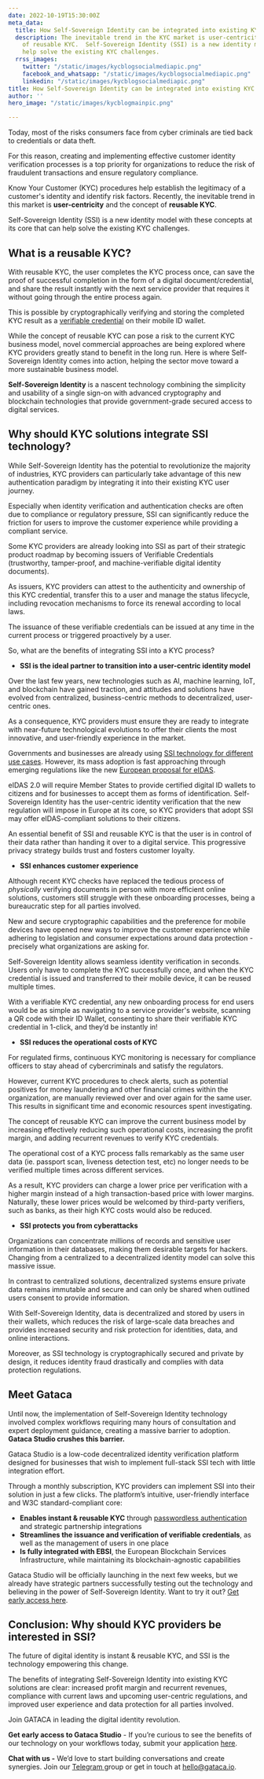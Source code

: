 ```yaml
---
date: 2022-10-19T15:30:00Z
meta_data:
  title: How Self-Sovereign Identity can be integrated into existing KYC processes
  description: The inevitable trend in the KYC market is user-centricity and the concept
    of reusable KYC.  Self-Sovereign Identity (SSI) is a new identity model that can
    help solve the existing KYC challenges.
  rrss_images:
    twitter: "/static/images/kycblogsocialmediapic.png"
    facebook_and_whatsapp: "/static/images/kycblogsocialmediapic.png"
    linkedin: "/static/images/kycblogsocialmediapic.png"
title: How Self-Sovereign Identity can be integrated into existing KYC processes
author: ''
hero_image: "/static/images/kycblogmainpic.png"

---
```

Today, most of the risks consumers face from cyber criminals are tied back to credentials or data theft.

For this reason, creating and implementing effective customer identity verification processes is a top priority for organizations to reduce the risk of fraudulent transactions and ensure regulatory compliance.

Know Your Customer (KYC) procedures help establish the legitimacy of a customer's identity and identify risk factors. Recently, the inevitable trend in this market is **user-centricity** and the concept of **reusable KYC**.

Self-Sovereign Identity (SSI) is a new identity model with these concepts at its core that can help solve the existing KYC challenges.

## What is a reusable KYC?

With reusable KYC, the user completes the KYC process once, can save the proof of successful completion in the form of a digital document/credential, and share the result instantly with the next service provider that requires it without going through the entire process again.

This is possible by cryptographically verifying and storing the completed KYC result as a [verifiable credential](https://gataca.io/blog/self-sovereign-identity-ssi-101-decentralized-identifiers-dids-verifiable-credentials-vcs "https://gataca.io/blog/self-sovereign-identity-ssi-101-decentralized-identifiers-dids-verifiable-credentials-vcs") on their mobile ID wallet.

While the concept of reusable KYC can pose a risk to the current KYC business model, novel commercial approaches are being explored where KYC providers greatly stand to benefit in the long run. Here is where Self-Sovereign Identity comes into action, helping the sector move toward a more sustainable business model.

**Self-Sovereign Identity** is a nascent technology combining the simplicity and usability of a single sign-on with advanced cryptography and blockchain technologies that provide government-grade secured access to digital services.

## Why should KYC solutions integrate SSI technology?

While Self-Sovereign Identity has the potential to revolutionize the majority of industries, KYC providers can particularly take advantage of this new authentication paradigm by integrating it into their existing KYC user journey.

Especially when identity verification and authentication checks are often due to compliance or regulatory pressure, SSI can significantly reduce the friction for users to improve the customer experience while providing a compliant service.

Some KYC providers are already looking into SSI as part of their strategic product roadmap by becoming issuers of Verifiable Credentials (trustworthy, tamper-proof, and machine-verifiable digital identity documents).

As issuers, KYC providers can attest to the authenticity and ownership of this KYC credential, transfer this to a user and manage the status lifecycle, including revocation mechanisms to force its renewal according to local laws.

The issuance of these verifiable credentials can be issued at any time in the current process or triggered proactively by a user.

So, what are the benefits of integrating SSI into a KYC process?

* **SSI is the ideal partner to transition into a user-centric identity model**

Over the last few years, new technologies such as AI, machine learning, IoT, and blockchain have gained traction, and attitudes and solutions have evolved from centralized, business-centric methods to decentralized, user-centric ones.

As a consequence, KYC providers must ensure they are ready to integrate with near-future technological evolutions to offer their clients the most innovative, and user-friendly experience in the market.

Governments and businesses are already using [SSI technology for different use cases](https://gataca.io/blog/ssi-essentials-35-use-cases-of-decentralized-identities-that-will-make-your-life-easier "https://gataca.io/blog/ssi-essentials-35-use-cases-of-decentralized-identities-that-will-make-your-life-easier"). However, its mass adoption is fast approaching through emerging regulations like the new [European proposal for eIDAS](https://gataca.io/blog/here-s-what-the-new-eidas-proposal-really-means-for-the-ssi-community-in-6-key-points "https://gataca.io/blog/here-s-what-the-new-eidas-proposal-really-means-for-the-ssi-community-in-6-key-points").

eIDAS 2.0 will require Member States to provide certified digital ID wallets to citizens and for businesses to accept them as forms of identification. Self-Sovereign Identity has the user-centric identity verification that the new regulation will impose in Europe at its core, so KYC providers that adopt SSI may offer eIDAS-compliant solutions to their citizens.

An essential benefit of SSI and reusable KYC is that the user is in control of their data rather than handing it over to a digital service. This progressive privacy strategy builds trust and fosters customer loyalty.

* **SSI enhances customer experience**

Although recent KYC checks have replaced the tedious process of _physically_ verifying documents in person with more efficient online solutions, customers still struggle with these onboarding processes, being a bureaucratic step for all parties involved.

New and secure cryptographic capabilities and the preference for mobile devices have opened new ways to improve the customer experience while adhering to legislation and consumer expectations around data protection - precisely what organizations are asking for.

Self-Sovereign Identity allows seamless identity verification in seconds. Users only have to complete the KYC successfully once, and when the KYC credential is issued and transferred to their mobile device, it can be reused multiple times.

With a verifiable KYC credential, any new onboarding process for end users would be as simple as navigating to a service provider's website, scanning a QR code with their ID Wallet, consenting to share their verifiable KYC credential in 1-click, and they’d be instantly in!

* **SSI reduces the operational costs of KYC**

For regulated firms, continuous KYC monitoring is necessary for compliance officers to stay ahead of cybercriminals and satisfy the regulators.

However, current KYC procedures to check alerts, such as potential positives for money laundering and other financial crimes within the organization, are manually reviewed over and over again for the same user. This results in significant time and economic resources spent investigating.

The concept of reusable KYC can improve the current business model by increasing effectively reducing such operational costs, increasing the profit margin, and adding recurrent revenues to verify KYC credentials.

The operational cost of a KYC process falls remarkably as the same user data (ie. passport scan, liveness detection test, etc) no longer needs to be verified multiple times across different services.

As a result, KYC providers can charge a lower price per verification with a higher margin instead of a high transaction-based price with lower margins. Naturally, these lower prices would be welcomed by third-party verifiers, such as banks, as their high KYC costs would also be reduced.

* **SSI protects you from cyberattacks**

Organizations can concentrate millions of records and sensitive user information in their databases, making them desirable targets for hackers. Changing from a centralized to a decentralized identity model can solve this massive issue.

In contrast to centralized solutions, decentralized systems ensure private data remains immutable and secure and can only be shared when outlined users consent to provide information.

With Self-Sovereign Identity, data is decentralized and stored by users in their wallets, which reduces the risk of large-scale data breaches and provides increased security and risk protection for identities, data, and online interactions.

Moreover, as SSI technology is cryptographically secured and private by design, it reduces identity fraud drastically and complies with data protection regulations.

## Meet Gataca

Until now, the implementation of Self-Sovereign Identity technology involved complex workflows requiring many hours of consultation and expert deployment guidance, creating a massive barrier to adoption. **Gataca Studio crushes this barrier.**

Gataca Studio is a low-code decentralized identity verification platform designed for businesses that wish to implement full-stack SSI tech with little integration effort.

Through a monthly subscription, KYC providers can implement SSI into their solution in just a few clicks. The platform’s intuitive, user-friendly interface and W3C standard-compliant core:

* **Enables instant & reusable KYC** through [passwordless authentication](https://gataca.io/blog/passwordless-the-model.ssi-the-method/ "https://gataca.io/blog/passwordless-the-model.ssi-the-method/") and strategic partnership integrations
* **Streamlines the issuance and verification of verifiable credentials**, as well as the management of users in one place
* **Is fully integrated with EBSI**, the European Blockchain Services Infrastructure, while maintaining its blockchain-agnostic capabilities

Gataca Studio will be officially launching in the next few weeks, but we already have strategic partners successfully testing out the technology and believing in the power of Self-Sovereign Identity. Want to try it out? [Get early access here](https://4728390.hs-sites.com/gataca-studio-get-early-access "https://4728390.hs-sites.com/gataca-studio-get-early-access").

## **Conclusion: Why should KYC providers be interested in SSI?**

The future of digital identity is instant & reusable KYC, and SSI is the technology empowering this change.

The benefits of integrating Self-Sovereign Identity into existing KYC solutions are clear: increased profit margin and recurrent revenues, compliance with current laws and upcoming user-centric regulations, and improved user experience and data protection for all parties involved.

Join GATACA in leading the digital identity revolution.

**Get early access to Gataca Studio** - If you’re curious to see the benefits of our technology on your workflows today, submit your application [here](https://4728390.hs-sites.com/gataca-studio-get-early-access "https://4728390.hs-sites.com/gataca-studio-get-early-access").

**Chat with us -** We’d love to start building conversations and create synergies. Join our [Telegram ](https://t.me/digitalidentityinsights "https://t.me/digitalidentityinsights")group or get in touch at [hello@gataca.io](mailto:hello@gataca.io "mailto:hello@gataca.io").